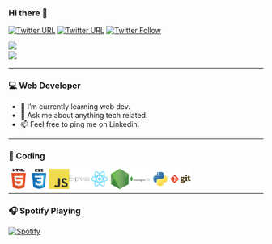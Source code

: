 ### Hi there 👋

[![Twitter URL](https://img.shields.io/twitter/url?color=fff&label=mary%20mendieta&logo=linkedin&style=for-the-badge&url=https%3A%2F%2Fwww.linkedin.com%2Fin%2Fmary-mendieta-1574b115a%2F)](https://www.linkedin.com/in/mary-mendieta-1574b115a/) [![Twitter URL](https://img.shields.io/twitter/url?color=fff&label=MARYMENDIROJAS&logo=instagram&style=for-the-badge&url=https%3A%2F%2Fwww.instagram.com%2F)](https://www.instagram.com/marymendirojas) [![Twitter Follow](https://img.shields.io/twitter/follow/marymendirojas?color=%231DA1F2&label=MARYMENDIROJAS&logo=twitter&style=for-the-badge)](https://twitter.com/marymendirojas)

<img src="https://portal.sinai.com.co/wp-content/uploads/2019/07/alphatestersanimation2.gif" width="400px" style="margin-left: auto">

<br/>

<img src="https://www.meshdex.com/wp-content/uploads/2018/07/web.gif" width="400px" style="margin-left: auto">

---

### 💻 Web Developer
- 🌱 I’m currently learning web dev.
- 💬 Ask me about anything tech related.
- 📫 Feel free to ping me on Linkedin.


---
### 🚀 Coding

<img align="left" alt="HTML5" width="40px" src="https://raw.githubusercontent.com/github/explore/80688e429a7d4ef2fca1e82350fe8e3517d3494d/topics/html/html.png">

<img align="left" alt="CSS3" width="40px" src="https://raw.githubusercontent.com/github/explore/80688e429a7d4ef2fca1e82350fe8e3517d3494d/topics/css/css.png">

<img align="left" alt="JS" width="40px" src="https://raw.githubusercontent.com/github/explore/80688e429a7d4ef2fca1e82350fe8e3517d3494d/topics/javascript/javascript.png">

<img align="left" alt="EXPRESS" width="40px" src="https://raw.githubusercontent.com/github/explore/80688e429a7d4ef2fca1e82350fe8e3517d3494d/topics/express/express.png">

<img align="left" alt="REACT" width="40px" src="https://raw.githubusercontent.com/github/explore/80688e429a7d4ef2fca1e82350fe8e3517d3494d/topics/react/react.png">

<img align="left" alt="NODEJS" width="40px" src="https://raw.githubusercontent.com/github/explore/80688e429a7d4ef2fca1e82350fe8e3517d3494d/topics/nodejs/nodejs.png">

<img align="left" alt="MONGODB" width="40px" src="https://raw.githubusercontent.com/github/explore/80688e429a7d4ef2fca1e82350fe8e3517d3494d/topics/mongodb/mongodb.png">

<img align="left" alt="PYTHON" width="40px" src="https://raw.githubusercontent.com/github/explore/80688e429a7d4ef2fca1e82350fe8e3517d3494d/topics/python/python.png">

<img align="left" alt="GIT" width="40px" src="https://raw.githubusercontent.com/github/explore/80688e429a7d4ef2fca1e82350fe8e3517d3494d/topics/git/git.png">

<br/>
<br/>

---

### :headphones: Spotify Playing

[![Spotify](https://novatorem-50835xkxp-mary97mr.vercel.app/api/spotify)](https://open.spotify.com/user/mary17mr)